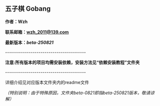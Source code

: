 ## 五子棋 Gobang

**作者：Wzh**

**联系邮箱：wzh_2011@139.com**

**最新版本：*beta-250821***

\-----------------------------------------

**注意:所有版本的项目均需安装依赖，安装方法见“依赖安装教程”文件夹**

\-----------------------------------------

详细介绍见对应版本文件夹内的readme文件

*（特别说明：由于特殊原因，文件夹beta-0821即指beta-250821版本，敬请谅解）*
